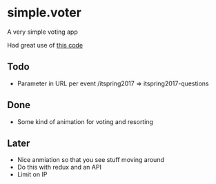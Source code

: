 # simple.voter
A very simple voting app

Had great use of [this code](https://github.com/ceoworks/tutorial1-api-koa)

## Todo
* Parameter in URL per event /itspring2017 => itspring2017-questions

## Done
* Some kind of animation for voting and resorting

## Later
* Nice anmiation so that you see stuff moving around
* Do this with redux and an API
* Limit on IP

